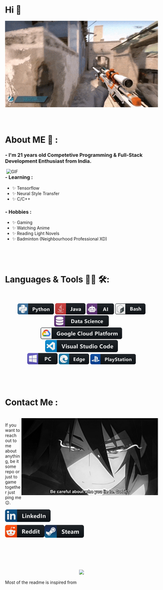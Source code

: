 # Hi 👋

<div align="center">
<img hight="300" width="700" alt="GIF" align="center" src="https://github.com/WoW-how/wow-hOW/blob/master/assets/208593.gif">
</div>

</br>
</br>
</br>


# About ME 💬 :

### - I'm 21 years old Competetive Programming & Full-Stack Development Enthusiast from India.

<img hight="400" width="500" alt="GIF" align="right" src="https://github.com/WoW-how/wow-hOW/blob/master/assets/1936.gif">

### - Learning :
- ✨ Tensorflow
- ✨ Neural Style Transfer
- ✨ C/C++

### - Hobbies : 
- ✨ Gaming
- ✨ Watching Anime
- ✨ Reading Light Novels
- ✨ Badminton (Neighbourhood Professional XD)

</br>
</br>
</br>



# Languages & Tools 👨‍💻 🛠:
</br>

<p align="center">

<!-- For more icons please follow  https://github.com/MikeCodesDotNET/ColoredBadges -->
<img src="https://github.com/WoW-how/wow-hOW/blob/master/assets/icons/python.png" alt="python" width="120" hight="50">
<img src="https://github.com/WoW-how/wow-hOW/blob/master/assets/icons/java.png" alt="java"  width="100" hight="50">
<img src="https://github.com/WoW-how/wow-hOW/blob/master/assets/icons/ai.png" alt="AI" width="90" hight="50">
<img src="https://github.com/WoW-how/wow-hOW/blob/master/assets/icons/bash.png" alt="bash" width="100" hight="50">
<img src="https://github.com/WoW-how/wow-hOW/blob/master/assets/icons/datascience.png" alt="datascience" width="180" hight="50">
</br>
<img src="https://github.com/WoW-how/wow-hOW/blob/master/assets/icons/google_cloud_platform.png" alt="google_cloud_platform" width="270" hight="50">
<img src="https://github.com/WoW-how/wow-hOW/blob/master/assets/icons/visualstudio_code.png" alt="visualstudio_code" width="240" hight="50">
</br>
<img src="https://github.com/WoW-how/wow-hOW/blob/master/assets/icons/pc.png" alt="pc" width="100" hight="50">
<img src="https://github.com/WoW-how/wow-hOW/blob/master/assets/icons/edge.png" alt="edge" width="100" hight="50">
<img src="https://github.com/WoW-how/wow-hOW/blob/master/assets/icons/playstation@3x.png" alt="playstation" width="150" hight="50">
</p>
</br>
</br>
</br>



# Contact Me :

<p>
 </br>


<img hight="320" width="450" align="right" alt="GIF" src="https://github.com/WoW-how/wow-hOW/blob/master/assets/93195.gif">


If you want to reach out to me about anything, be it some repo or just to game together just ping me 😉.

<a href="https://www.linkedin.com/in/aditya-chopra-562363142/">
  <img align="left" alt="Linkedin" width="150" hight="100" src="https://github.com/WoW-how/wow-hOW/blob/master/assets/icons/linkedin.png" />
</br>
</br>
</br>
</a>
<a href="https://www.reddit.com/user/WoW-HoW">
  <img align="left" alt=" Reddit" width="130" hight="100" src="https://github.com/WoW-how/wow-hOW/blob/master/assets/icons/reddit.png" />
</a>
<a href="https://steamcommunity.com/id/wowhow1/">
  <img align="left" alt="Steam" width="130" hight="100" src="https://github.com/WoW-how/wow-hOW/blob/master/assets/icons/steam.png" />
</a>
 </p>
 

</br>
</br>
</br>
</br>
</br>
</br>
</br>



<p align="center" >  
  <a href="https://github.com/anuraghazra/github-readme-stats"> 
<img  src="https://github-readme-stats.vercel.app/api?username=WoW-HoW&&show_icons=true&theme=radical"/>
  </a>
  </p>
  
 <p>Most of the readme is inspired from <a href="https://github.com/Xx-Ashutosh-xX/"></p>
